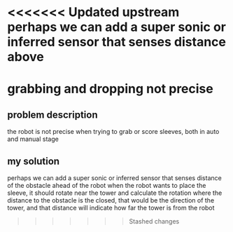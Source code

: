 <<<<<<< Updated upstream
perhaps we can add a super sonic or inferred sensor that senses distance above
=======
# grabbing and dropping not precise
## problem description
the robot is not precise when trying to grab or score sleeves, both in auto and manual stage

## my solution
perhaps we can add a super sonic or inferred sensor that senses distance of the obstacle ahead of the robot
when the robot wants to place the sleeve, it should rotate near the tower and calculate the rotation where the distance to the obstacle is the closed, that would be the direction of the tower, and that distance will indicate how far the tower is from the robot
>>>>>>> Stashed changes
